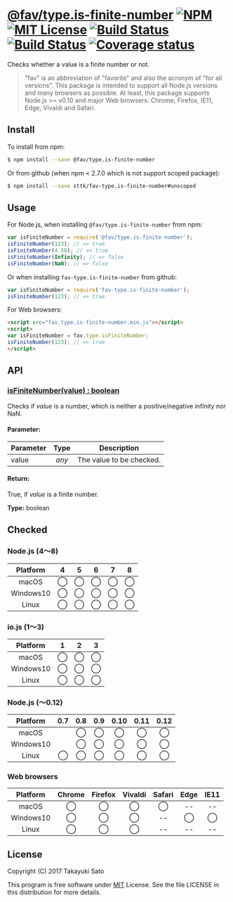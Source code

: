 # [@fav/type.is-finite-number][repo-url] [![NPM][npm-img]][npm-url] [![MIT License][mit-img]][mit-url] [![Build Status][travis-img]][travis-url] [![Build Status][appveyor-img]][appveyor-url] [![Coverage status][coverage-img]][coverage-url]

Checks whether a value is a finite number or not.

> "fav" is an abbreviation of "favorite" and also the acronym of "for all versions".
> This package is intended to support all Node.js versions and many browsers as possible.
> At least, this package supports Node.js >= v0.10 and major Web browsers: Chrome, Firefox, IE11, Edge, Vivaldi and Safari.

## Install

To install from npm:

```sh
$ npm install --save @fav/type.is-finite-number
```

Or from github (when npm < 2.7.0 which is not support scoped package):

```sh
$ npm install --save sttk/fav-type.is-finite-number#unscoped
```

## Usage

For Node.js, when installing `@fav/type.is-finite-number` from npm:

```js
var isFiniteNumber = require('@fav/type.is-finite-number');
isFiniteNumber(123); // => true
isFiniteNumber(4.56); // => true
isFiniteNumber(Infinity); // => false
isFiniteNumber(NaN); // => false
```

Or when installing `fav-type.is-finite-number` from github:

```js
var isFiniteNumber = require('fav-type.is-finite-number');
isFiniteNumber(123); // => true
```

For Web browsers:

```html
<script src="fav.type.is-finite-number.min.js"></script>
<script>
var isFiniteNumber = fav.type.isFiniteNumber;
isFiniteNumber(123); // => true
</script>
```

## API

### <u>isFiniteNumber(value) : boolean</u>

Checks if *value* is a number, which is neither a positive/negative infinity nor NaN. 

#### Parameter:

| Parameter |  Type  | Description              |
|-----------|:------:|--------------------------|
| value     | *any*  | The value to be checked. |

#### Return:

True, if *value* is a finite number.

**Type:** boolean


## Checked                                                                      

### Node.js (4〜8)

| Platform  |   4    |   5    |   6    |   7    |   8    |
|:---------:|:------:|:------:|:------:|:------:|:------:|
| macOS     |&#x25ef;|&#x25ef;|&#x25ef;|&#x25ef;|&#x25ef;|
| Windows10 |&#x25ef;|&#x25ef;|&#x25ef;|&#x25ef;|&#x25ef;|
| Linux     |&#x25ef;|&#x25ef;|&#x25ef;|&#x25ef;|&#x25ef;|

### io.js (1〜3)

| Platform  |   1    |   2    |   3    |
|:---------:|:------:|:------:|:------:|
| macOS     |&#x25ef;|&#x25ef;|&#x25ef;|
| Windows10 |&#x25ef;|&#x25ef;|&#x25ef;|
| Linux     |&#x25ef;|&#x25ef;|&#x25ef;|

### Node.js (〜0.12)

| Platform  |  0.7   |  0.8   |  0.9   |  0.10  |  0.11  |  0.12  |
|:---------:|:------:|:------:|:------:|:------:|:------:|:------:|
| macOS     |        |&#x25ef;|&#x25ef;|&#x25ef;|&#x25ef;|&#x25ef;|
| Windows10 |        |&#x25ef;|&#x25ef;|&#x25ef;|&#x25ef;|&#x25ef;|
| Linux     |&#x25ef;|&#x25ef;|&#x25ef;|&#x25ef;|&#x25ef;|&#x25ef;|

### Web browsers

| Platform  | Chrome | Firefox | Vivaldi | Safari |  Edge  | IE11   |
|:---------:|:------:|:-------:|:-------:|:------:|:------:|:------:|
| macOS     |&#x25ef;|&#x25ef; |&#x25ef; |&#x25ef;|   --   |   --   |
| Windows10 |&#x25ef;|&#x25ef; |&#x25ef; |   --   |&#x25ef;|&#x25ef;|
| Linux     |&#x25ef;|&#x25ef; |&#x25ef; |   --   |   --   |   --   |


## License

Copyright (C) 2017 Takayuki Sato

This program is free software under [MIT][mit-url] License.
See the file LICENSE in this distribution for more details.

[repo-url]: https://github.com/sttk/fav-type.is-finite-number/
[npm-img]: https://img.shields.io/badge/npm-v0.5.1-blue.svg
[npm-url]: https://www.npmjs.com/package/@fav/type.is-finite-number
[mit-img]: https://img.shields.io/badge/license-MIT-green.svg
[mit-url]: https://opensource.org/licenses/MIT
[travis-img]: https://travis-ci.org/sttk/fav-type.is-finite-number.svg?branch=master
[travis-url]: https://travis-ci.org/sttk/fav-type.is-finite-number
[appveyor-img]: https://ci.appveyor.com/api/projects/status/github/sttk/fav-type.is-finite-number?branch=master&svg=true
[appveyor-url]: https://ci.appveyor.com/project/sttk/fav-type-is-finite-number
[coverage-img]: https://coveralls.io/repos/github/sttk/fav-type.is-finite-number/badge.svg?branch=master
[coverage-url]: https://coveralls.io/github/sttk/fav-type.is-finite-number?branch=master